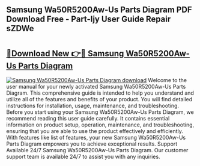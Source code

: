 ## Samsung Wa50R5200Aw-Us Parts Diagram PDF Download Free - Part-Ijy User Guide Repair sZDWe

# <h2><a href="http://dfo6jo.blite.top/?on=Samsung+Wa50R5200Aw-Us+Parts+Diagram">🔗Download New 👉🔴 Samsung Wa50R5200Aw-Us Parts Diagram</a></h2>

[![Samsung Wa50R5200Aw-Us Parts Diagram download](https://i.imgur.com/lujVjoI.png)](http://dfo6jo.blite.top/?on=Samsung+Wa50R5200Aw-Us+Parts+Diagram)
Welcome to the user manual for your newly activated Samsung Wa50R5200Aw-Us Parts Diagram. This comprehensive guide is intended to help you understand and utilize all of the features and benefits of your product. You will find detailed instructions for installation, usage, maintenance, and troubleshooting. Before you start using your Samsung Wa50R5200Aw-Us Parts Diagram, we recommend reading this user guide carefully. It contains essential information on product setup, operation, maintenance, and troubleshooting, ensuring that you are able to use the product effectively and efficiently. With features like list of features, your new Samsung Wa50R5200Aw-Us Parts Diagram empowers you to achieve exceptional results. Support Available 24/7 Samsung Wa50R5200Aw-Us Parts Diagram. Our customer support team is available 24/7 to assist you with any inquiries.

